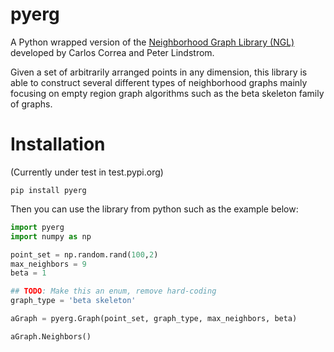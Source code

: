 # pyerg
A Python wrapped version of the [Neighborhood Graph Library
(NGL)](http://www.ngraph.org/) developed by Carlos Correa and Peter Lindstrom.

[//]: # (LONG_DESCRIPTION)

Given a set of arbitrarily arranged points in any dimension, this library is
able to construct several different types of neighborhood graphs mainly focusing
on empty region graph algorithms such as the beta skeleton family of graphs.

[//]: # (END_LONG_DESCRIPTION)

# Installation

(Currently under test in test.pypi.org)

```
pip install pyerg
```

Then you can use the library from python such as the example below:

```python
import pyerg
import numpy as np

point_set = np.random.rand(100,2)
max_neighbors = 9
beta = 1

## TODO: Make this an enum, remove hard-coding
graph_type = 'beta skeleton'

aGraph = pyerg.Graph(point_set, graph_type, max_neighbors, beta)

aGraph.Neighbors()
```